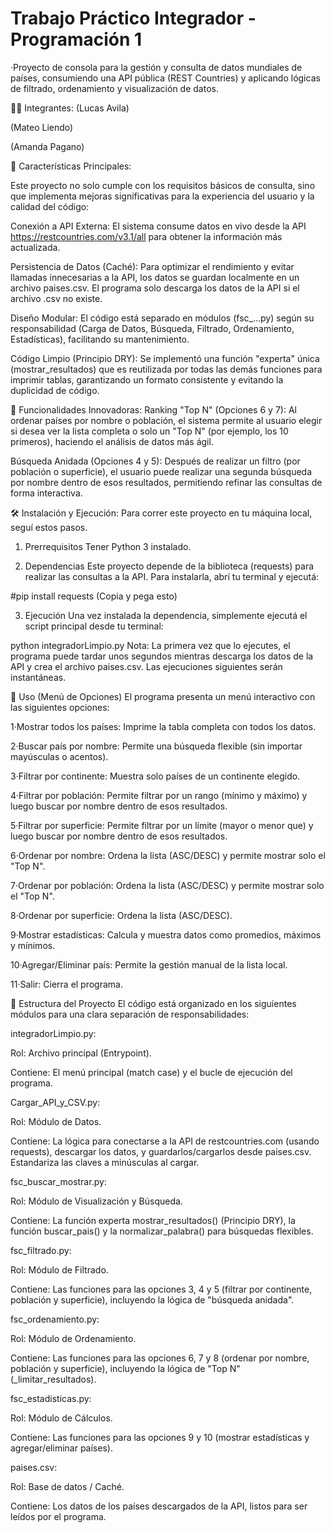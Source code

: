 # Trabajo Práctico Integrador - Programación 1

·Proyecto de consola para la gestión y consulta de datos mundiales de países, consumiendo una API pública (REST Countries) y aplicando lógicas de filtrado, ordenamiento y visualización de datos.

👨‍💻 Integrantes:
(Lucas Avila)

(Mateo Liendo)

(Amanda Pagano)

🚀 Características Principales:

Este proyecto no solo cumple con los requisitos básicos de consulta, sino que implementa mejoras significativas para la experiencia del usuario y la calidad del código:

Conexión a API Externa: El sistema consume datos en vivo desde la API https://restcountries.com/v3.1/all para obtener la información más actualizada.

Persistencia de Datos (Caché): Para optimizar el rendimiento y evitar llamadas innecesarias a la API, los datos se guardan localmente en un archivo paises.csv. El programa solo descarga los datos de la API si el archivo .csv no existe.

Diseño Modular: El código está separado en módulos (fsc_...py) según su responsabilidad (Carga de Datos, Búsqueda, Filtrado, Ordenamiento, Estadísticas), facilitando su mantenimiento.

Código Limpio (Principio DRY): Se implementó una función "experta" única (mostrar_resultados) que es reutilizada por todas las demás funciones para imprimir tablas, garantizando un formato consistente y evitando la duplicidad de código.

🌟 Funcionalidades Innovadoras:
Ranking "Top N" (Opciones 6 y 7): Al ordenar países por nombre o población, el sistema permite al usuario elegir si desea ver la lista completa o solo un "Top N" (por ejemplo, los 10 primeros), haciendo el análisis de datos más ágil.

Búsqueda Anidada (Opciones 4 y 5): Después de realizar un filtro (por población o superficie), el usuario puede realizar una segunda búsqueda por nombre dentro de esos resultados, permitiendo refinar las consultas de forma interactiva.

🛠️ Instalación y Ejecución:
Para correr este proyecto en tu máquina local, seguí estos pasos.

1. Prerrequisitos
Tener Python 3 instalado.

2. Dependencias
Este proyecto depende de la biblioteca (requests) para realizar las consultas a la API. Para instalarla, abrí tu terminal y ejecutá:

#pip install requests (Copia y pega esto)

3. Ejecución
Una vez instalada la dependencia, simplemente ejecutá el script principal desde tu terminal:

python integradorLimpio.py
Nota: La primera vez que lo ejecutes, el programa puede tardar unos segundos mientras descarga los datos de la API y crea el archivo paises.csv. Las ejecuciones siguientes serán instantáneas.

📖 Uso (Menú de Opciones)
El programa presenta un menú interactivo con las siguientes opciones:

1·Mostrar todos los países: Imprime la tabla completa con todos los datos.

2·Buscar país por nombre: Permite una búsqueda flexible (sin importar mayúsculas o acentos).

3·Filtrar por continente: Muestra solo países de un continente elegido.

4·Filtrar por población: Permite filtrar por un rango (mínimo y máximo) y luego buscar por nombre dentro de esos resultados.

5·Filtrar por superficie: Permite filtrar por un límite (mayor o menor que) y luego buscar por nombre dentro de esos resultados.

6·Ordenar por nombre: Ordena la lista (ASC/DESC) y permite mostrar solo el "Top N".

7·Ordenar por población: Ordena la lista (ASC/DESC) y permite mostrar solo el "Top N".

8·Ordenar por superficie: Ordena la lista (ASC/DESC).

9·Mostrar estadísticas: Calcula y muestra datos como promedios, máximos y mínimos.

10·Agregar/Eliminar país: Permite la gestión manual de la lista local.

11·Salir: Cierra el programa.

📁 Estructura del Proyecto
El código está organizado en los siguientes módulos para una clara separación de responsabilidades:

integradorLimpio.py:

Rol: Archivo principal (Entrypoint).

Contiene: El menú principal (match case) y el bucle de ejecución del programa.

Cargar_API_y_CSV.py:

Rol: Módulo de Datos.

Contiene: La lógica para conectarse a la API de restcountries.com (usando requests), descargar los datos, y guardarlos/cargarlos desde paises.csv. Estandariza las claves a minúsculas al cargar.

fsc_buscar_mostrar.py:

Rol: Módulo de Visualización y Búsqueda.

Contiene: La función experta mostrar_resultados() (Principio DRY), la función buscar_pais() y la normalizar_palabra() para búsquedas flexibles.

fsc_filtrado.py:

Rol: Módulo de Filtrado.

Contiene: Las funciones para las opciones 3, 4 y 5 (filtrar por continente, población y superficie), incluyendo la lógica de "búsqueda anidada".

fsc_ordenamiento.py:

Rol: Módulo de Ordenamiento.

Contiene: Las funciones para las opciones 6, 7 y 8 (ordenar por nombre, población y superficie), incluyendo la lógica de "Top N" (_limitar_resultados).

fsc_estadisticas.py:

Rol: Módulo de Cálculos.

Contiene: Las funciones para las opciones 9 y 10 (mostrar estadísticas y agregar/eliminar países).

paises.csv:

Rol: Base de datos / Caché.

Contiene: Los datos de los países descargados de la API, listos para ser leídos por el programa.